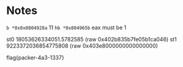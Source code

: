 # Notes

`b *0x0x0804928a`
11
`hb *0x804965b`
eax must be 1

st0            18053626334051.5782585 (raw 0x402b835b7fe05b1ca046)
st1            9223372036854775808 (raw 0x403e8000000000000000)



flag{packer-4a3-1337}
